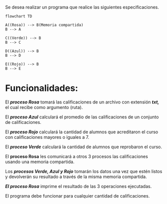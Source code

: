 Se desea realizar un programa que realice las siguientes especificaciones.
```mermaid
flowchart TD

A((Rosa)) --> B(Memoria compartida)
B --> A

C((Verde)) --> B
B --> C

D((Azul)) --> B
B --> D

E((Rojo)) --> B
B --> E
```

# **Funcionalidades:**
El **_proceso Rosa_** tomará las calificaciones de un archivo con extensión **_txt,_** el cual recibe como argumento (ruta).

El **_proceso Azul_** calculará el promedio de las calificaciones de un conjunto de calificaciones.

El **_proceso Rojo_** calculará la cantidad de alumnos que acreditaron el curso con calificaciones mayores o iguales a 7.

El **_proceso Verde_** calculará la cantidad de alumnos que reprobaron el curso.

El **proceso Rosa** les comunicará a otros 3 procesos las calificaciones usando una memoria compartida.

Los **_procesos Verde, Azul y Rojo_** tomarán los datos una vez que estén listos y devolverán su resultado a través de la misma memoria compartida.

**_El proceso Rosa_** imprime el resultado de las 3 operaciones ejecutadas.

El programa debe funcionar para cualquier cantidad de calificaciones.